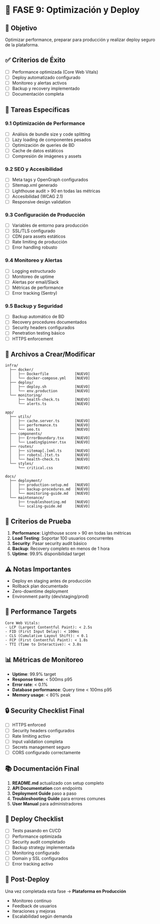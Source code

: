 # 🚀 FASE 9: Optimización y Deploy

## 🎯 Objetivo
Optimizar performance, preparar para producción y realizar deploy seguro de la plataforma.

## ✅ Criterios de Éxito
- [ ] Performance optimizada (Core Web Vitals)
- [ ] Deploy automatizado configurado
- [ ] Monitoreo y alertas activos
- [ ] Backup y recovery implementado
- [ ] Documentación completa

## 📝 Tareas Específicas

### 9.1 Optimización de Performance
- [ ] Análisis de bundle size y code splitting
- [ ] Lazy loading de componentes pesados
- [ ] Optimización de queries de BD
- [ ] Cache de datos estáticos
- [ ] Compresión de imágenes y assets

### 9.2 SEO y Accesibilidad
- [ ] Meta tags y OpenGraph configurados
- [ ] Sitemap.xml generado
- [ ] Lighthouse audit > 90 en todas las métricas
- [ ] Accesibilidad (WCAG 2.1)
- [ ] Responsive design validation

### 9.3 Configuración de Producción
- [ ] Variables de entorno para producción
- [ ] SSL/TLS configurado
- [ ] CDN para assets estáticos
- [ ] Rate limiting de producción
- [ ] Error handling robusto

### 9.4 Monitoreo y Alertas
- [ ] Logging estructurado
- [ ] Monitoreo de uptime
- [ ] Alertas por email/Slack
- [ ] Métricas de performance
- [ ] Error tracking (Sentry)

### 9.5 Backup y Seguridad
- [ ] Backup automático de BD
- [ ] Recovery procedures documentados
- [ ] Security headers configurados
- [ ] Penetration testing básico
- [ ] HTTPS enforcement

## 🔧 Archivos a Crear/Modificar

```
infra/
  ├── docker/
  │   ├── Dockerfile            [NUEVO]
  │   └── docker-compose.yml    [NUEVO]
  ├── deploy/
  │   ├── deploy.sh             [NUEVO]
  │   └── env.production        [NUEVO]
  └── monitoring/
      ├── health-check.ts       [NUEVO]
      └── alerts.ts             [NUEVO]

app/
  ├── utils/
  │   ├── cache.server.ts       [NUEVO]
  │   ├── performance.ts        [NUEVO]
  │   └── seo.ts                [NUEVO]
  ├── components/
  │   ├── ErrorBoundary.tsx     [NUEVO]
  │   └── LoadingSpinner.tsx    [NUEVO]
  ├── routes/
  │   ├── sitemap[.]xml.ts      [NUEVO]
  │   ├── robots[.]txt.ts       [NUEVO]
  │   └── health-check.ts       [NUEVO]
  └── styles/
      └── critical.css          [NUEVO]

docs/
  ├── deployment/
  │   ├── production-setup.md   [NUEVO]
  │   ├── backup-procedures.md  [NUEVO]
  │   └── monitoring-guide.md   [NUEVO]
  └── maintenance/
      ├── troubleshooting.md    [NUEVO]
      └── scaling-guide.md      [NUEVO]
```

## 🧪 Criterios de Prueba
1. **Performance**: Lighthouse score > 90 en todas las métricas
2. **Load Testing**: Soportar 100 usuarios concurrentes
3. **Security**: Pasar security audit básico
4. **Backup**: Recovery completo en menos de 1 hora
5. **Uptime**: 99.9% disponibilidad target

## ⚠️ Notas Importantes
- Deploy en staging antes de producción
- Rollback plan documentado
- Zero-downtime deployment
- Environment parity (dev/staging/prod)

## 🎯 Performance Targets
```
Core Web Vitals:
- LCP (Largest Contentful Paint): < 2.5s
- FID (First Input Delay): < 100ms  
- CLS (Cumulative Layout Shift): < 0.1
- FCP (First Contentful Paint): < 1.8s
- TTI (Time to Interactive): < 3.8s
```

## 📊 Métricas de Monitoreo
- **Uptime**: 99.9% target
- **Response time**: < 500ms p95
- **Error rate**: < 0.1%
- **Database performance**: Query time < 100ms p95
- **Memory usage**: < 80% peak

## 🔒 Security Checklist Final
- [ ] HTTPS enforced
- [ ] Security headers configurados
- [ ] Rate limiting activo
- [ ] Input validation completa
- [ ] Secrets management seguro
- [ ] CORS configurado correctamente

## 📚 Documentación Final
1. **README.md** actualizado con setup completo
2. **API Documentation** con endpoints
3. **Deployment Guide** paso a paso
4. **Troubleshooting Guide** para errores comunes
5. **User Manual** para administradores

## 🚢 Deploy Checklist
- [ ] Tests pasando en CI/CD
- [ ] Performance optimizada
- [ ] Security audit completado
- [ ] Backup strategy implementada
- [ ] Monitoring configurado
- [ ] Domain y SSL configurados
- [ ] Error tracking activo

## 🔄 Post-Deploy
Una vez completada esta fase → **Plataforma en Producción**
- Monitoreo continuo
- Feedback de usuarios
- Iteraciones y mejoras
- Escalabilidad según demanda